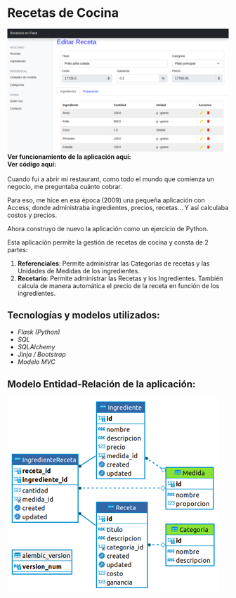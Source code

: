 # Recetas de Cocina

<img class="img-art" src="../../../assets/img/proyectos/recetas.png" alt="Vista de la aplicación de recetas de cocina">

<div class="link-icon"> 
    <strong>Ver funcionamiento de la aplicación aquí:</strong>
    <a href="https://github.com/dchaconoca/Recetario-en-Flask" target="_blank" title="Ir a proyecto en funcionamiento"><i class="fab fa-python"></i><a>
</div>

<div class="link-icon">
    <strong>Ver código aquí:</strong>
    <a href="https://github.com/dchaconoca/Recetario-en-Flask" target="_blank" title="Ir a proyecto en GitHub"><i class="fab fa-github-square"></i><a>
</div>
<br>
Cuando fui a abrir mi restaurant, como todo el mundo que comienza un negocio, me preguntaba cuánto cobrar.

Para eso, me hice en esa época (2009) una pequeña aplicación con Access, donde administraba ingredientes, precios, recetas... Y así calculaba costos y precios.

Ahora construyo de nuevo la aplicación como un ejercicio de Python.

Esta aplicación permite la gestión de recetas de cocina y consta de 2 partes:

1. **Referenciales**: Permite administrar las Categorías de recetas y las Unidades de Medidas de los ingredientes.
2. **Recetario**: Permite administrar las Recetas y los Ingredientes. También calcula de manera automática el precio de la receta en función de los ingredientes.

## Tecnologías y modelos utilizados:

- *Flask (Python)*
- *SQL*
- *SQLAlchemy*
- *Jinja / Bootstrap*
- *Modelo MVC* 

## Modelo Entidad-Relación de la aplicación:
<img class="img-art" src="../../../assets/img/proyectos/er-recetas.png" alt="Modelo Entidad-Relación de la aplicación">